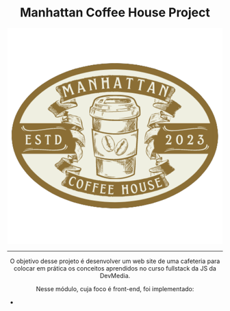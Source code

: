 <div align="center">

# Manhattan Coffee House Project

![Logo](/images/logo-manhattan.svg)

---



O objetivo desse projeto é desenvolver um web site de uma cafeteria para colocar em prática os conceitos aprendidos no curso fullstack
da JS da DevMedia.

Nesse módulo, cuja foco é front-end, foi implementado:

+ 



</div>